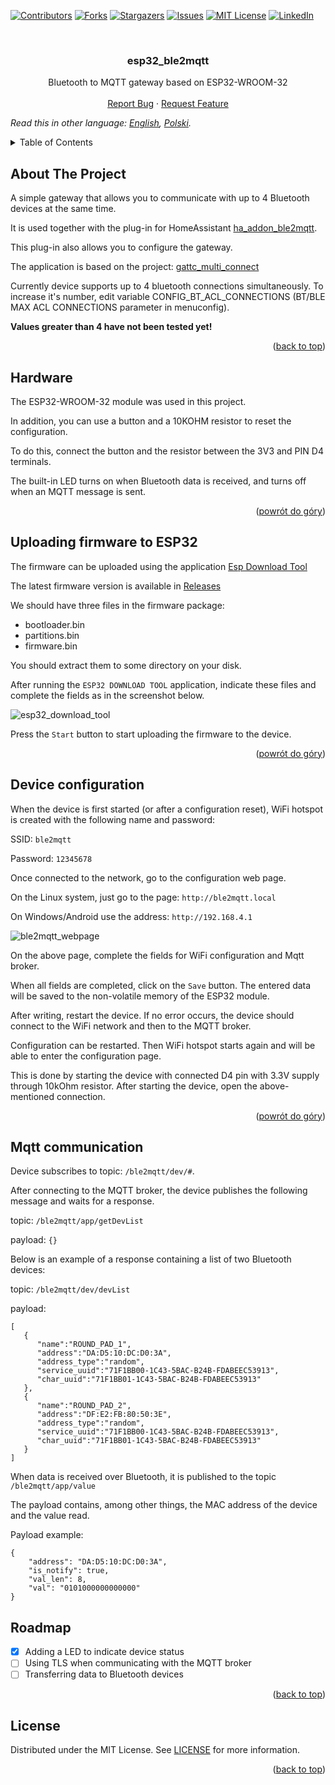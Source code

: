 <div id="top"></div>

[![Contributors][contributors-shield]][contributors-url]
[![Forks][forks-shield]][forks-url]
[![Stargazers][stars-shield]][stars-url]
[![Issues][issues-shield]][issues-url]
[![MIT License][license-shield]][license-url]
[![LinkedIn][linkedin-shield]][linkedin-url]



<br />
<div align="center">

<h3 align="center">esp32_ble2mqtt</h3>

  <p align="center">
    Bluetooth to MQTT gateway based on ESP32-WROOM-32
    <br />
    <br />
    <a href="https://github.com/blizniukp/esp32_ble2mqtt/issues">Report Bug</a>
    ·
    <a href="https://github.com/blizniukp/esp32_ble2mqtt/issues">Request Feature</a>
  </p>
</div>


*Read this in other language: [English](README.md), [Polski](README.pl.md).*


<details>
  <summary>Table of Contents</summary>
  <ol>
    <li><a href="#about-the-project">About The Project</a></li>
    <li><a href="#hardware">Hardware</a></li>
    <li><a href="#uploading-firmware-to-esp32">Uploading firmware to ESP32</a></li>
    <li><a href="#device-configuration">Device configuration</a></li>
    <li><a href="#mqtt-communication">Mqtt communication</a></li>
    <li><a href="#roadmap">Roadmap</a></li>
    <li><a href="#license">License</a></li>
  </ol>
</details>



<!-- ABOUT THE PROJECT -->
## About The Project


A simple gateway that allows you to communicate with up to 4 Bluetooth devices at the same time. 

It is used together with the plug-in for HomeAssistant [ha_addon_ble2mqtt](https://github.com/blizniukp/ha_addon_ble2mqtt).

This plug-in also allows you to configure the gateway.


The application is based on the project: [gattc_multi_connect](https://github.com/espressif/esp-idf/tree/22c82a4e28ec331a3f46e0a8f757f6b535f83cc4/examples/bluetooth/bluedroid/ble/gattc_multi_connect)


Currently device supports up to 4 bluetooth connections simultaneously. To increase it's number, edit variable CONFIG_BT_ACL_CONNECTIONS (BT/BLE MAX ACL CONNECTIONS parameter in menuconfig). 

**Values greater than 4 have not been tested yet!**

<p align="right">(<a href="#top">back to top</a>)</p>


## Hardware

The ESP32-WROOM-32 module was used in this project.


In addition, you can use a button and a 10KOHM resistor to reset the configuration.

To do this, connect the button and the resistor between the 3V3 and PIN D4 terminals.

The built-in LED turns on when Bluetooth data is received, and turns off when an MQTT message is sent.

<p align="right">(<a href="#top">powrót do góry</a>)</p>


## Uploading firmware to ESP32

The firmware can be uploaded using the application [Esp Download Tool](https://www.espressif.com/en/support/download/other-tools)


The latest firmware version is available in [Releases](https://github.com/blizniukp/esp32_ble2mqtt/releases)



We should have three files in the firmware package:
- bootloader.bin
- partitions.bin
- firmware.bin

You should extract them to some directory on your disk.

After running the `ESP32 DOWNLOAD TOOL` application, indicate these files and complete the fields as in the screenshot below.

![esp32_download_tool](/img/esp32_download_tool.png)

Press the `Start` button to start uploading the firmware to the device.

<p align="right">(<a href="#top">powrót do góry</a>)</p>


## Device configuration

When the device is first started (or after a configuration reset), WiFi hotspot is created with the following name and password:

SSID: `ble2mqtt`

Password: `12345678`


Once connected to the network, go to the configuration web page.


On the Linux system, just go to the page: `http://ble2mqtt.local`

On Windows/Android use the address: `http://192.168.4.1`


![ble2mqtt_webpage](/img/ble2mqtt_webpage.png)

On the above page, complete the fields for WiFi configuration and Mqtt broker.

When all fields are completed, click on the `Save` button. The entered data will be saved to the non-volatile memory of the ESP32 module.

After writing, restart the device. If no error occurs, the device should connect to the WiFi network and then to the MQTT broker.


Configuration can be restarted. Then WiFi hotspot starts again and will be able to enter the configuration page.

This is done by starting the device with connected D4 pin with 3.3V supply through 10kOhm resistor. After starting the device, open the above-mentioned connection.

<p align="right">(<a href="#top">powrót do góry</a>)</p>


## Mqtt communication

Device subscribes to topic: `/ble2mqtt/dev/#`.

After connecting to the MQTT broker, the device publishes the following message and waits for a response.

topic: `/ble2mqtt/app/getDevList`

payload: `{}`


Below is an example of a response containing a list of two Bluetooth devices:

topic: `/ble2mqtt/dev/devList`

payload:

    [
       {
          "name":"ROUND_PAD_1",
          "address":"DA:D5:10:DC:D0:3A",
          "address_type":"random",
          "service_uuid":"71F1BB00-1C43-5BAC-B24B-FDABEEC53913",
          "char_uuid":"71F1BB01-1C43-5BAC-B24B-FDABEEC53913"
       },
       {
          "name":"ROUND_PAD_2",
          "address":"DF:E2:FB:80:50:3E",
          "address_type":"random",
          "service_uuid":"71F1BB00-1C43-5BAC-B24B-FDABEEC53913",
          "char_uuid":"71F1BB01-1C43-5BAC-B24B-FDABEEC53913"
       }
    ]


When data is received over Bluetooth, it is published to the topic `/ble2mqtt/app/value`

The payload contains, among other things, the MAC address of the device and the value read.


Payload example:

    {
        "address": "DA:D5:10:DC:D0:3A", 
        "is_notify": true, 
        "val_len": 8, 
        "val": "0101000000000000"
    }


## Roadmap

- [x] Adding a LED to indicate device status
- [ ] Using TLS when communicating with the MQTT broker
- [ ] Transferring data to Bluetooth devices

<p align="right">(<a href="#top">back to top</a>)</p>


## License

Distributed under the MIT License. See [LICENSE](LICENSE) for more information.

<p align="right">(<a href="#top">back to top</a>)</p>


<!-- MARKDOWN LINKS & IMAGES -->
<!-- https://www.markdownguide.org/basic-syntax/#reference-style-links -->
[contributors-shield]: https://img.shields.io/github/contributors/blizniukp/esp32_ble2mqtt.svg?style=for-the-badge
[contributors-url]: https://github.com/blizniukp/esp32_ble2mqtt/graphs/contributors
[forks-shield]: https://img.shields.io/github/forks/blizniukp/esp32_ble2mqtt.svg?style=for-the-badge
[forks-url]: https://github.com/blizniukp/esp32_ble2mqtt/network/members
[stars-shield]: https://img.shields.io/github/stars/blizniukp/esp32_ble2mqtt.svg?style=for-the-badge
[stars-url]: https://github.com/blizniukp/esp32_ble2mqtt/stargazers
[issues-shield]: https://img.shields.io/github/issues/blizniukp/esp32_ble2mqtt.svg?style=for-the-badge
[issues-url]: https://github.com/blizniukp/esp32_ble2mqtt/issues
[license-shield]: https://img.shields.io/github/license/blizniukp/esp32_ble2mqtt.svg?style=for-the-badge
[license-url]: https://github.com/blizniukp/esp32_ble2mqtt/blob/master/LICENSE
[linkedin-shield]: https://img.shields.io/badge/-LinkedIn-black.svg?style=for-the-badge&logo=linkedin&colorB=555
[linkedin-url]: https://linkedin.com/in/paweł-bliźniuk-433535183
[product-screenshot]: images/screenshot.png